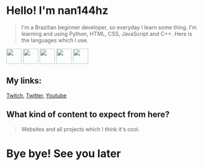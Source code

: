 # Hello! I'm nan144hz
> I'm a Brazilian beginner developer, so everyday I learn some thing. I'm learning and using Python, HTML, CSS, JavaScript and C++.
> Here is the languages which I use.
<div>
   <img src="https://cdn.jsdelivr.net/gh/devicons/devicon/icons/html5/html5-original.svg" width=40 height=40/>
   <img src="https://cdn.jsdelivr.net/gh/devicons/devicon/icons/css3/css3-original.svg" width=40 height=40/>
   <img src="https://cdn.jsdelivr.net/gh/devicons/devicon/icons/javascript/javascript-original.svg" width=40 height=40/>
   <img src="https://cdn.jsdelivr.net/gh/devicons/devicon/icons/python/python-original.svg" width=40 height=40/>
   <img src="https://cdn.jsdelivr.net/gh/devicons/devicon/icons/cplusplus/cplusplus-original.svg" width=40 height=40/>
</div>

## My links:

[Twitch](https://www.twitch.tv/nan144hz), [Twitter](https://twitter.com/nan144hz), [Youtube](https://www.youtube.com/channel/UCUk9R5IYvs1IDV5mtLDsmCw)

## What kind of content to expect from here?

> Websites and all projects which I think it's cool.

# Bye bye! See you later
